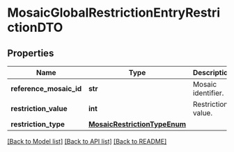 # MosaicGlobalRestrictionEntryRestrictionDTO

## Properties
Name | Type | Description | Notes
------------ | ------------- | ------------- | -------------
**reference_mosaic_id** | **str** | Mosaic identifier. | 
**restriction_value** | **int** | Restriction value. | 
**restriction_type** | [**MosaicRestrictionTypeEnum**](MosaicRestrictionTypeEnum.md) |  | 

[[Back to Model list]](../README.md#documentation-for-models) [[Back to API list]](../README.md#documentation-for-api-endpoints) [[Back to README]](../README.md)


